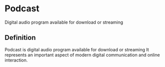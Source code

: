 # Podcast

Digital audio program available for download or streaming

## Definition
Podcast is digital audio program available for download or streaming It represents an important aspect of modern digital communication and online interaction.
